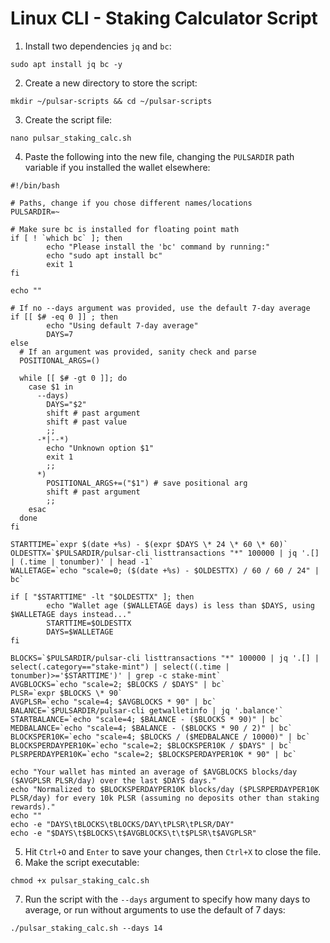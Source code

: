 # Linux CLI - Staking Calculator Script

1. Install two dependencies `jq` and `bc`:
```
sudo apt install jq bc -y
```
2. Create a new directory to store the script:
```
mkdir ~/pulsar-scripts && cd ~/pulsar-scripts
```
3. Create the script file:
```
nano pulsar_staking_calc.sh
```
4. Paste the following into the new file, changing the `PULSARDIR` path variable if you installed the wallet elsewhere:
```
#!/bin/bash

# Paths, change if you chose different names/locations
PULSARDIR=~

# Make sure bc is installed for floating point math
if [ ! `which bc` ]; then
        echo "Please install the 'bc' command by running:"
        echo "sudo apt install bc"
        exit 1
fi

echo ""

# If no --days argument was provided, use the default 7-day average
if [[ $# -eq 0 ]] ; then
        echo "Using default 7-day average"
        DAYS=7
else
  # If an argument was provided, sanity check and parse
  POSITIONAL_ARGS=()

  while [[ $# -gt 0 ]]; do
    case $1 in
      --days)
        DAYS="$2"
        shift # past argument
        shift # past value
        ;;
      -*|--*)
        echo "Unknown option $1"
        exit 1
        ;;
      *)
        POSITIONAL_ARGS+=("$1") # save positional arg
        shift # past argument
        ;;
    esac
  done
fi

STARTTIME=`expr $(date +%s) - $(expr $DAYS \* 24 \* 60 \* 60)`
OLDESTTX=`$PULSARDIR/pulsar-cli listtransactions "*" 100000 | jq '.[] | (.time | tonumber)' | head -1`
WALLETAGE=`echo "scale=0; ($(date +%s) - $OLDESTTX) / 60 / 60 / 24" | bc`

if [ "$STARTTIME" -lt "$OLDESTTX" ]; then
        echo "Wallet age ($WALLETAGE days) is less than $DAYS, using $WALLETAGE days instead..."
        STARTTIME=$OLDESTTX
        DAYS=$WALLETAGE
fi

BLOCKS=`$PULSARDIR/pulsar-cli listtransactions "*" 100000 | jq '.[] | select(.category=="stake-mint") | select((.time | tonumber)>='$STARTTIME')' | grep -c stake-mint`
AVGBLOCKS=`echo "scale=2; $BLOCKS / $DAYS" | bc`
PLSR=`expr $BLOCKS \* 90`
AVGPLSR=`echo "scale=4; $AVGBLOCKS * 90" | bc`
BALANCE=`$PULSARDIR/pulsar-cli getwalletinfo | jq '.balance'`
STARTBALANCE=`echo "scale=4; $BALANCE - ($BLOCKS * 90)" | bc`
MEDBALANCE=`echo "scale=4; $BALANCE - ($BLOCKS * 90 / 2)" | bc`
BLOCKSPER10K=`echo "scale=4; $BLOCKS / ($MEDBALANCE / 10000)" | bc`
BLOCKSPERDAYPER10K=`echo "scale=2; $BLOCKSPER10K / $DAYS" | bc`
PLSRPERDAYPER10K=`echo "scale=2; $BLOCKSPERDAYPER10K * 90" | bc`

echo "Your wallet has minted an average of $AVGBLOCKS blocks/day ($AVGPLSR PLSR/day) over the last $DAYS days."
echo "Normalized to $BLOCKSPERDAYPER10K blocks/day ($PLSRPERDAYPER10K PLSR/day) for every 10k PLSR (assuming no deposits other than staking rewards)."
echo ""
echo -e "DAYS\tBLOCKS\tBLOCKS/DAY\tPLSR\tPLSR/DAY"
echo -e "$DAYS\t$BLOCKS\t$AVGBLOCKS\t\t$PLSR\t$AVGPLSR"

```
5. Hit `Ctrl+O` and `Enter` to save your changes, then `Ctrl+X` to close the file.
6. Make the script executable:
```
chmod +x pulsar_staking_calc.sh
```
7. Run the script with the `--days` argument to specify how many days to average, or run without arguments to use the default of 7 days:
```
./pulsar_staking_calc.sh --days 14